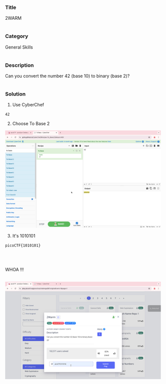 ### Title

2WARM
<br><br>


### Category

General Skills
<br><br>


### Description

Can you convert the number 42 (base 10) to binary (base
2)?
<br><br>


### Solution

1. Use CyberChef
```
42
```
2. Choose To Base 2

![1](1.png)

3. It's  1010101
```
picoCTF{1010101}
```
<br><br>


WHOA !!!
<br><br>

![flag](flag.png)